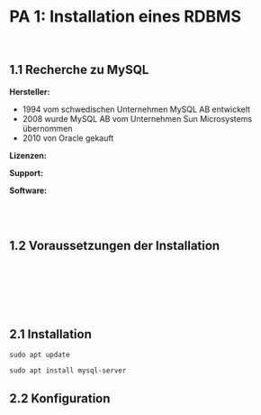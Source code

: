 # PA 1: Installation eines RDBMS

<br>

## 1.1 Recherche zu MySQL

__Hersteller:__
- 1994 vom schwedischen Unternehmen MySQL AB entwickelt
- 2008 wurde MySQL AB vom Unternehmen Sun Microsystems übernommen
- 2010 von Oracle gekauft

__Lizenzen:__

__Support:__

__Software:__

<br>
<br>

## 1.2 Voraussetzungen der Installation 

<br>
<br>
<br>
<br>
<br>

## 2.1 Installation

```
sudo apt update
```

```
sudo apt install mysql-server
```

## 2.2 Konfiguration

